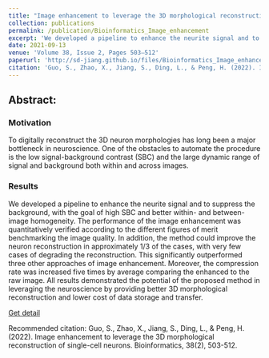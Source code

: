 ```yaml
---
title: "Image enhancement to leverage the 3D morphological reconstruction of single-cell neurons"
collection: publications
permalink: /publication/Bioinformatics_Image_enhancement
excerpt: 'We developed a pipeline to enhance the neurite signal and to suppress the background, with the goal of high SBC and better within- and between-image homogeneity. The performance of the image enhancement was quantitatively verified according to the different figures of merit benchmarking the image quality. In addition, the method could improve the neuron reconstruction in approximately 1/3 of the cases, with very few cases of degrading the reconstruction. This significantly outperformed three other approaches of image enhancement.'
date: 2021-09-13
venue: 'Volume 38, Issue 2, Pages 503–512'
paperurl: 'http://sd-jiang.github.io/files/Bioinformatics_Image_enhancement.pdf'
citation: 'Guo, S., Zhao, X., Jiang, S., Ding, L., & Peng, H. (2022). Image enhancement to leverage the 3D morphological reconstruction of single-cell neurons. Bioinformatics, 38(2), 503-512.'
---
```

## Abstract:

### Motivation
To digitally reconstruct the 3D neuron morphologies has long been a major bottleneck in neuroscience. One of the obstacles to automate the procedure is the low signal-background contrast (SBC) and the large dynamic range of signal and background both within and across images.

### Results
We developed a pipeline to enhance the neurite signal and to suppress the background, with the goal of high SBC and better within- and between-image homogeneity. The performance of the image enhancement was quantitatively verified according to the different figures of merit benchmarking the image quality. In addition, the method could improve the neuron reconstruction in approximately 1/3 of the cases, with very few cases of degrading the reconstruction. This significantly outperformed three other approaches of image enhancement. Moreover, the compression rate was increased five times by average comparing the enhanced to the raw image. All results demonstrated the potential of the proposed method in leveraging the neuroscience by providing better 3D morphological reconstruction and lower cost of data storage and transfer.

[Get detail](http://sd-jiang.github.io/files/Bioinformatics_Image_enhancement.pdf)

Recommended citation: Guo, S., Zhao, X., Jiang, S., Ding, L., & Peng, H. (2022). Image enhancement to leverage the 3D morphological reconstruction of single-cell neurons. Bioinformatics, 38(2), 503-512.
